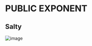 # PUBLIC EXPONENT

## Salty

![image](https://github.com/nikunjagarwal17/CSOC-IITBHU/assets/144536875/049ae814-9859-4139-a99a-0f8d92981d43)

